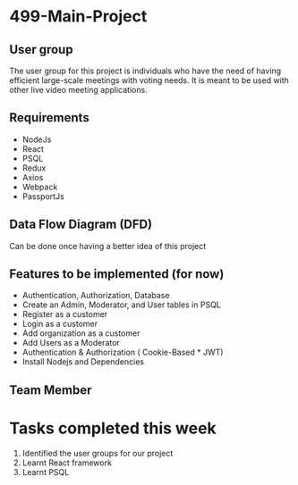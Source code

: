 # 499-Main-Project

## User group
The user group for this project is individuals who have the need of having efficient large-scale meetings with voting needs. It is meant to be used with other live video meeting applications.

## Requirements
- NodeJs
- React
- PSQL
- Redux
- Axios
- Webpack
- PassportJs

## Data Flow Diagram (DFD)
Can be done once having a better idea of this project

## Features to be implemented (for now)
- Authentication, Authorization, Database
- Create an Admin, Moderator, and User tables in PSQL
- Register as a customer
- Login as a customer
- Add organization as a customer
- Add Users as a Moderator 
- Authentication & Authorization ( Cookie-Based * JWT)
- Install Nodejs and Dependencies

## Team Member
# Tasks completed this week
1)	Identified the user groups for our project
2)	Learnt React framework
3)	Learnt PSQL


